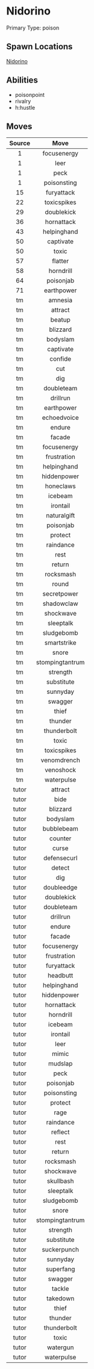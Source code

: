 # Nidorino  
Primary Type: poison  
  
## Spawn Locations  
[Nidorino](/data/spawn_presets/nidorino.md)  
  
## Abilities  
  * poisonpoint
  * rivalry
  * h:hustle
  
  
## Moves  
  
| Source | Move |  
|:---:|:---:|  
| 1 | focusenergy |  
| 1 | leer |  
| 1 | peck |  
| 1 | poisonsting |  
| 15 | furyattack |  
| 22 | toxicspikes |  
| 29 | doublekick |  
| 36 | hornattack |  
| 43 | helpinghand |  
| 50 | captivate |  
| 50 | toxic |  
| 57 | flatter |  
| 58 | horndrill |  
| 64 | poisonjab |  
| 71 | earthpower |  
| tm | amnesia |  
| tm | attract |  
| tm | beatup |  
| tm | blizzard |  
| tm | bodyslam |  
| tm | captivate |  
| tm | confide |  
| tm | cut |  
| tm | dig |  
| tm | doubleteam |  
| tm | drillrun |  
| tm | earthpower |  
| tm | echoedvoice |  
| tm | endure |  
| tm | facade |  
| tm | focusenergy |  
| tm | frustration |  
| tm | helpinghand |  
| tm | hiddenpower |  
| tm | honeclaws |  
| tm | icebeam |  
| tm | irontail |  
| tm | naturalgift |  
| tm | poisonjab |  
| tm | protect |  
| tm | raindance |  
| tm | rest |  
| tm | return |  
| tm | rocksmash |  
| tm | round |  
| tm | secretpower |  
| tm | shadowclaw |  
| tm | shockwave |  
| tm | sleeptalk |  
| tm | sludgebomb |  
| tm | smartstrike |  
| tm | snore |  
| tm | stompingtantrum |  
| tm | strength |  
| tm | substitute |  
| tm | sunnyday |  
| tm | swagger |  
| tm | thief |  
| tm | thunder |  
| tm | thunderbolt |  
| tm | toxic |  
| tm | toxicspikes |  
| tm | venomdrench |  
| tm | venoshock |  
| tm | waterpulse |  
| tutor | attract |  
| tutor | bide |  
| tutor | blizzard |  
| tutor | bodyslam |  
| tutor | bubblebeam |  
| tutor | counter |  
| tutor | curse |  
| tutor | defensecurl |  
| tutor | detect |  
| tutor | dig |  
| tutor | doubleedge |  
| tutor | doublekick |  
| tutor | doubleteam |  
| tutor | drillrun |  
| tutor | endure |  
| tutor | facade |  
| tutor | focusenergy |  
| tutor | frustration |  
| tutor | furyattack |  
| tutor | headbutt |  
| tutor | helpinghand |  
| tutor | hiddenpower |  
| tutor | hornattack |  
| tutor | horndrill |  
| tutor | icebeam |  
| tutor | irontail |  
| tutor | leer |  
| tutor | mimic |  
| tutor | mudslap |  
| tutor | peck |  
| tutor | poisonjab |  
| tutor | poisonsting |  
| tutor | protect |  
| tutor | rage |  
| tutor | raindance |  
| tutor | reflect |  
| tutor | rest |  
| tutor | return |  
| tutor | rocksmash |  
| tutor | shockwave |  
| tutor | skullbash |  
| tutor | sleeptalk |  
| tutor | sludgebomb |  
| tutor | snore |  
| tutor | stompingtantrum |  
| tutor | strength |  
| tutor | substitute |  
| tutor | suckerpunch |  
| tutor | sunnyday |  
| tutor | superfang |  
| tutor | swagger |  
| tutor | tackle |  
| tutor | takedown |  
| tutor | thief |  
| tutor | thunder |  
| tutor | thunderbolt |  
| tutor | toxic |  
| tutor | watergun |  
| tutor | waterpulse |  
  
